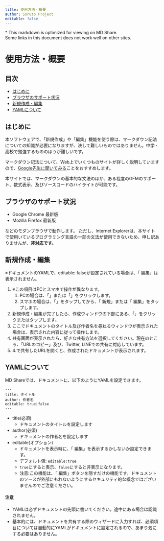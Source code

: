 ```yaml
---
title: 使用方法・概要
author: Soruto Project
editable: false
---
```

<span class="showOnOther">* This markdown is optimized for viewing on MD Share.<br>Some links in this document does not work well on other sites.</span>

# 使用方法・概要

## 目次
* [はじめに](#はじめに)
* [ブラウザのサポート状況](#ブラウザのサポート状況)
* [新規作成・編集](#新規作成・編集)
* [YAMLについて](#yamlについて)


## はじめに
本ソフトウェアで、「新規作成」や「編集」機能を使う際は、マークダウン記法についての知識が必要になりますが、決して難しいものではありません。中学・高校で勉強するもののほうが難しいです。

マークダウン記法について、Web上でいくつものサイトが詳しく説明していますので、[Google先生に聞いてみる](https://google.com/search?q=マークダウン記法)ことをおすすめします。

本サイトでは、マークダウンの基本的な文法のほか、ある程度のGFMのサポート、数式表示、及びソースコードのハイライトが可能です。

## ブラウザのサポート状況
* Google Chrome 最新版
* Mozilla Firefox 最新版

などのモダンブラウザで動作します。
ただし、Internet Explorerは、本サイトで使用いているプログラミング言語の一部の文法が使用できないため、申し訳ありませんが、**非対応です。**

## 新規作成・編集
※ドキュメントのYAMLで、editable: falseが設定されている場合は、「<i class="far fa-edit"></i> 編集」は表示されません。

1. ※この項目はPCとスマホで操作が異なります。
    1. PCの場合は、「<i class="far fa-plus-square"></i>」または「<i class="far fa-edit"></i>」をクリックします。
    2. スマホの場合は、「<i class="fa fa-bars"></i>」をタップしてから、「<i class="far fa-plus-square"></i> 新規」または「<i class="far fa-edit"></i> 編集」をタップします。
2. 新規作成・編集が完了したら、作成ウィンドウの下部にある、「<i class="fas fa-share"></i>」をクリックまたはタップします。
3. ここでドキュメントのタイトル及び作者名を尋ねるウィンドウが表示された場合は、表示された内容に従って操作します。
4. 共有画面が表示されたら、好きな共有方法を選択してください。現在のところ、「URLのコピー」及び、Twitter, LINEでの共有に対応しています。
5. 4.で共有したURLを開くと、作成されたドキュメントが表示されます。

## YAMLについて
MD Shareでは、ドキュメントに、以下のようにYAMLを設定できます。
```
---
title: タイトル
author: 作者名
editable: true|false
---
```

* title(必須)
    * ドキュメントのタイトルを設定します
* author(必須)
    * ドキュメントの作者名を設定します
* editable(オプション)
    * ドキュメントを表示時に、「<i class="far fa-edit"></i> 編集」を表示するかしないか設定できます。
    * デフォルト値: `editable:true`
    * `true`にすると表示、`false`にすると非表示になります。
    * 注意:この機能は、「<i class="far fa-edit"></i> 編集」ボタンを隠すだけの機能です。ドキュメントのソースが外部にもれないようにするセキュリティ的な概念ではございませんのでご注意ください。
    
#### 注意
* YAMLは必ずドキュメントの先頭に書いてください。途中にある場合は認識されません。
* 基本的には、ドキュメントを共有する際のウィザードに入力すれば、必須項目については自動的にYAMLがドキュメントに設定されるので、あまり気にする必要はありません。